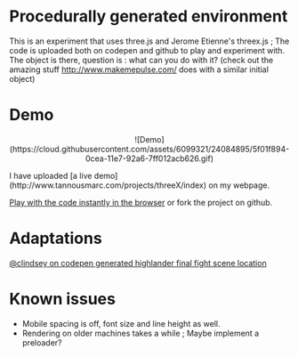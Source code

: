 # Procedurally generated environment
This is an experiment that uses three.js and Jerome Etienne's threex.js ; The code is uploaded both on codepen and github to play and experiment with. The object is there, question is : what can you do with it? (check out the amazing stuff http://www.makemepulse.com/ does with a similar initial object)


# Demo
<p align="center">
![Demo](https://cloud.githubusercontent.com/assets/6099321/24084895/5f01f894-0cea-11e7-92a6-7ff012acb626.gif)
</p>
I have uploaded [a live demo](http://www.tannousmarc.com/projects/threeX/index) on my webpage.

[Play with the code instantly in the browser](http://codepen.io/marctannous/pen/RNGjmz) or fork the project on github.

# Adaptations
[@clindsey on codepen generated highlander final fight scene location](http://codepen.io/clindsey/details/yJqwXP)

# Known issues
- Mobile spacing is off, font size and line height as well.
- Rendering on older machines takes a while ; Maybe implement a preloader?
